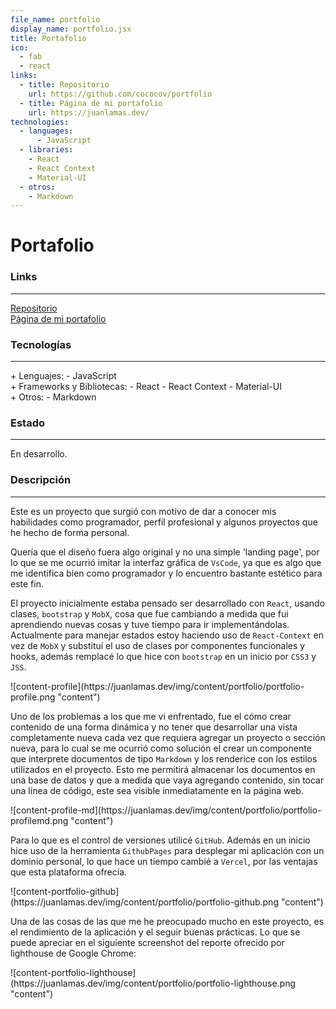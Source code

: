 ```yaml
---
file_name: portfolio
display_name: portfolio.jsx
title: Portafolio
ico:
  - fab
  - react
links:
  - title: Repositorio
    url: https://github.com/cococov/portfolio
  - title: Página de mi portafolio
    url: https://juanlamas.dev/
technologies:
  - languages:
      - JavaScript
  - libraries:
    - React
    - React Context
    - Material-UI
  - otros:
    - Markdown
---
```

# Portafolio

### Links

---

[Repositorio](https://github.com/cococov/portfolio)<br/>
[Página de mi portafolio](https://juanlamas.dev/)

### Tecnologías

---

<div class="list-super-index">
+ Lenguajes:
 - JavaScript
</div>

<div class="list-super-index">
+ Frameworks y Bibliotecas:
 - React
 - React Context
 - Material-UI
</div>

<div class="list-super-index">
+ Otros:
 - Markdown
</div>

### Estado

---

En desarrollo.

### Descripción

---

Este es un proyecto que surgió con motivo de dar a conocer mis habilidades como programador, perfil profesional y algunos proyectos que he hecho de forma personal.

Quería que el diseño fuera algo original y no una simple 'landing page', por lo que se me ocurrió imitar la interfaz gráfica de ``VsCode``, ya que es algo que me identifica bien como programador y lo encuentro bastante estético para este fin.

El proyecto inicialmente estaba pensado ser desarrollado con ``React``, usando clases, ``bootstrap`` y ``MobX``, cosa que fue cambiando a medida que fui aprendiendo nuevas cosas y tuve tiempo para ir implementándolas. Actualmente para manejar estados estoy haciendo uso de ``React-Context`` en vez de ``MobX`` y substituí el uso de clases por componentes funcionales y hooks, además remplacé lo que hice con ``bootstrap`` en un inicio por ``CSS3`` y ``JSS``.

<div class="img-content-div">
![content-profile](https://juanlamas.dev/img/content/portfolio/portfolio-profile.png "content")
</div>

Uno de los problemas a los que me vi enfrentado, fue el cómo crear contenido de una forma dinámica y no tener que desarrollar una vista completamente nueva cada vez que requiera agregar un proyecto o sección nueva, para lo cual se me ocurrió como solución el crear un componente que interprete documentos de tipo ``Markdown`` y los renderice con los estilos utilizados en el proyecto. Esto me permitirá almacenar los documentos en una base de datos y que a medida que vaya agregando contenido, sin tocar una línea de código, este sea visible inmediatamente en la página web.

<div class="img-content-div">
![content-profile-md](https://juanlamas.dev/img/content/portfolio/portfolio-profilemd.png "content")
</div>

Para lo que es el control de versiones utilicé ``GitHub``. Además en un inicio hice uso de la herramienta ``GithubPages`` para desplegar mi aplicación con un dominio personal, lo que hace un tiempo cambié a ``Vercel``, por las ventajas que esta plataforma ofrecía.

<div class="img-content-div">
![content-portfolio-github](https://juanlamas.dev/img/content/portfolio/portfolio-github.png "content")
</div>

Una de las cosas de las que me he preocupado mucho en este proyecto, es el rendimiento de la aplicación y el seguir buenas prácticas. Lo que se puede apreciar en el siguiente screenshot del reporte ofrecido por lighthouse de Google Chrome:

<div class="img-content-div">
![content-portfolio-lighthouse](https://juanlamas.dev/img/content/portfolio/portfolio-lighthouse.png "content")
</div>